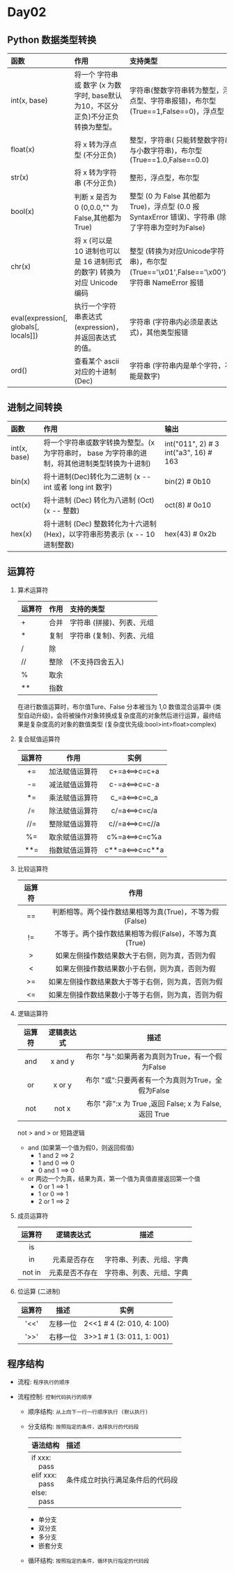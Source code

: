 # Day02

## Python 数据类型转换

| 函数 | 作用 | 支持类型 |
| :--- | :--- | :--- |
| int\(x, base\) | 将一个 字符串 或 数字 \(x 为数字时, base默认为10，不区分正负\)不分正负 转换为整型。 | 字符串\(整数字符串转为整型，浮点型、字符串报错\)，布尔型\(True==1,False==0\)，浮点型 |
| float\(x\) | 将 x 转为浮点型 \(不分正负\) | 整型，字符串\( 只能转整数字符串与小数字符串\)，布尔型 \(True==1.0,False==0.0\) |
| str\(x\) | 将 x 转为字符串 \(不分正负\) | 整形，浮点型，布尔型 |
| bool\(x\) | 判断 x 是否为 0 \(0,0.0,"" 为 False,其他都为 True\) | 整型 \(0 为 False 其他都为 True\)，浮点型 \(0.0 报 SyntaxError 错误\)、字符串 \(除了字符串为空时为False\) |
| chr\(x\) | 将 x \(可以是 10 进制也可以是 16 进制形式的数字\) 转换为 对应 Unicode 编码 | 整型 \(转换为对应Unicode字符串\)，布尔型 \(True=='\x01',False=='\x00'\)，字符串 NameError 报错 |
| eval\(expression\[, globals\[, locals\]\]\) | 执行一个字符串表达式 \(expression\)，并返回表达式的值。 | 字符串 \(字符串内必须是表达式\)，其他类型报错 |
| ord\(\) | 查看某个 ascii 对应的十进制 \(Dec\) | 字符串 \(字符串内是单个字符，不能是数字\) |

## 进制之间转换

| 函数 | 作用 | 输出 |
| :--- | :--- | :--- |
| int\(x, base\) | 将一个字符串或数字转换为整型。\(x 为字符串时， base 为字符串的进制，将其他进制类型转换为十进制\) | int\("011", 2\) \# 3  int\("a3", 16\) \# 163 |
| bin\(x\) | 将十进制\(Dec\)转化为二进制 \(x -- int 或者 long int 数字\) | bin\(2\)  \# 0b10 |
| oct\(x\) | 将十进制 \(Dec\) 转化为八进制 \(Oct\) \(x -- 整数\) | oct\(8\)  \# 0o10 |
| hex\(x\) | 将十进制 \(Dec\) 整数转化为十六进制 \(Hex\)，以字符串形势表示 \(x -- 10进制整数\) | hex\(43\)  \# 0x2b |

## 运算符

1. 算术运算符

   | 运算符 | 作用 | 支持的类型 |
   | :--- | :--- | :--- |
   | + | 合并 | 字符串 \(拼接\)、列表、元组 |
   | \* | 复制 | 字符串 \(复制\)、列表、元组 |
   | / | 除 |  |
   | // | 整除 | \(不支持四舍五入\) |
   | % | 取余 |  |
   | \*\* | 指数 |  |

   在进行数值运算时，布尔值Ture、False 分本被当为 1,0 数值混合运算中 \(类型自动升级\)，会将被操作对象转换成复杂度高的对象然后进行运算，最终结果是复杂度高的对象的数值类型 \(复杂度优先级:bool&gt;int&gt;float&gt;complex\)

2. 复合赋值运算符

   | 运算符 | 作用 | 实例 |
   | :---: | :---: | :---: |
   | += | 加法赋值运算符 | c+=a&lt;==&gt;c=c+a |
   | -= | 减法赋值运算符 | c-=a&lt;==&gt;c=c-a |
   | \*= | 乘法赋值运算符 | c_=a&lt;==&gt;c=c_a |
   | /= | 除法赋值运算符 | c/=a&lt;==&gt;c=c/a |
   | //= | 整除赋值运算符 | c//=a&lt;==&gt;c=c//a |
   | %= | 取余赋值运算符 | c%=a&lt;==&gt;c=c%a |
   | \*\*= | 指数赋值运算符 | c**=a&lt;==&gt;c=c**a |

3. 比较运算符

   | 运算符 | 作用 |
   | :---: | :---: |
   | == | 判断相等。两个操作数结果相等为真\(True\)，不等为假\(False\) |
   | != | 不等于。两个操作数结果相等为假\(False\)，不等为真\(True\) |
   | &gt; | 如果左侧操作数结果数大于右侧，则为真，否则为假 |
   | &lt; | 如果左侧操作数结果数小于右侧，则为真，否则为假 |
   | &gt;= | 如果左侧操作数结果数大于等于右侧，则为真，否则为假 |
   | &lt;= | 如果左侧操作数结果数小于等于右侧，则为真，否则为假 |

4. 逻辑运算符

   | 运算符 | 逻辑表达式 | 描述 |
   | :---: | :---: | :---: |
   | and | x and y | 布尔 "与":如果两者为真则为True，有一个假为False |
   | or | x or y | 布尔 "或":只要两者有一个为真则为True，全假为False |
   | not | not x | 布尔 "非":x 为 True ,返回 False; x 为 False, 返回 True |

   not &gt; and &gt; or 短路逻辑

   * and \(如果第一个值为假0，则返回假值\)
     * 1 and 2 ==&gt; 2
     * 1 and 0 ==&gt; 0
     * 0 and 1 ==&gt; 0
   * or 两边一个为真，结果为真，第一个值为真值直接返回第一个值
     * 0 or 1 ==&gt; 1
     * 1 or 0 ==&gt; 1
     * 2 or 1 ==&gt; 2

5. 成员运算符

   | 运算符 | 逻辑表达式 | 描述 |
   | :---: | :---: | :---: |
   | is |  |  |
   | in | 元素是否存在 | 字符串、列表、元组、字典 |
   | not in | 元素是否不存在 | 字符串、列表、元组、字典 |

7. 位运算 \(二进制\)

   | 运算符 | 描述 | 实例 |
   | :---: | :---: | :---: |
   | '&lt;&lt;' | 左移一位 | 2&lt;&lt;1 \# 4 \(2: 010, 4: 100\) |
   | '&gt;&gt;' | 右移一位 | 3&gt;&gt;1 \# 1 \(3: 011, 1: 001\) |

## 程序结构

+ 流程: `程序执行的顺序`

+ 流程控制: `控制代码执行的顺序`

  + 顺序结构: `从上向下一行一行顺序执行 (默认执行)`

  + 分支结构: `按照指定的条件，选择执行的代码段`

    | 语法结构 | 描述 |
    | :--- | :--- |
    | if xxx: <br>&emsp;pass <br>elif xxx: <br>&emsp;pass <br>else: <br>&emsp;pass | 条件成立时执行满足条件后的代码段 |

    + 单分支
    + 双分支
    + 多分支
    + 嵌套分支

  + 循环结构: `按照指定的条件，循环执行指定的代码段`



